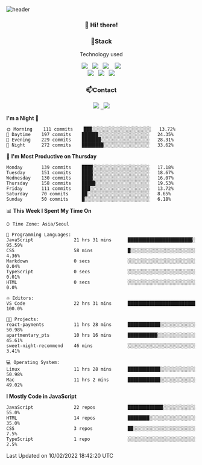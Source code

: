 ![header](https://capsule-render.vercel.app/api?type=waving&color=gradient&height=200&text=Che-ri&fontAlign=70&fontAlignY=40&animation=twinkling)

<h3 align="center">👋 Hi! there!</h3>

<h3 align="center">📌Stack</h3>
<p align="center">Technology used</p>
<div align="center"><img src="https://img.shields.io/badge/HTML5-e74c3c?style=flat-square&logo=HTML5&logoColor=white"></img> &nbsp <img src="https://img.shields.io/badge/CSS3-0A84FF?style=flat-square&logo=CSS3&logoColor=white"></img>  &nbsp <img src="https://img.shields.io/badge/SCSS-fd79a8?style=flat-square&logo=Sass&logoColor=white"/></a>&nbsp  &nbsp <img src="https://img.shields.io/badge/styled%2Dcomponents-DB7093?style=flat-square&logo=styled%2Dcomponents&logoColor=white"/></a>
<br><img src="https://img.shields.io/badge/JavaScript-FFCD11?style=flat-square&logo=JavaScript&logoColor=white"></img> &nbsp <img src="https://img.shields.io/badge/React-00BCF6?style=flat-square&logo=React&logoColor=white"></img> &nbsp <img src="https://img.shields.io/badge/Redux-764ABC?style=flat-square&logo=Redux&logoColor=white"/></a></div>

<h3 align="center">📫Contact</h3>
<div align="center"><a href="https://cheri.tistory.com/"><img src="https://img.shields.io/badge/Cheri-AD29B6?style=flat-square&logo=Tidal&logoColor=white"/></a> <a href="rnjs1135@gmail.com"> &nbsp <img src="https://img.shields.io/badge/Gmail-EA4335?style=flat-square&logo=Gmail&logoColor=white"/></a></div>

<!--START_SECTION:waka-->
**I'm a Night 🦉** 

```text
🌞 Morning    111 commits    ███░░░░░░░░░░░░░░░░░░░░░░   13.72% 
🌆 Daytime    197 commits    ██████░░░░░░░░░░░░░░░░░░░   24.35% 
🌃 Evening    229 commits    ███████░░░░░░░░░░░░░░░░░░   28.31% 
🌙 Night      272 commits    ████████░░░░░░░░░░░░░░░░░   33.62%

```
📅 **I'm Most Productive on Thursday** 

```text
Monday       139 commits    ████░░░░░░░░░░░░░░░░░░░░░   17.18% 
Tuesday      151 commits    ████░░░░░░░░░░░░░░░░░░░░░   18.67% 
Wednesday    130 commits    ████░░░░░░░░░░░░░░░░░░░░░   16.07% 
Thursday     158 commits    █████░░░░░░░░░░░░░░░░░░░░   19.53% 
Friday       111 commits    ███░░░░░░░░░░░░░░░░░░░░░░   13.72% 
Saturday     70 commits     ██░░░░░░░░░░░░░░░░░░░░░░░   8.65% 
Sunday       50 commits     █░░░░░░░░░░░░░░░░░░░░░░░░   6.18%

```


📊 **This Week I Spent My Time On** 

```text
⌚︎ Time Zone: Asia/Seoul

💬 Programming Languages: 
JavaScript               21 hrs 31 mins      ████████████████████████░   95.59% 
CSS                      58 mins             █░░░░░░░░░░░░░░░░░░░░░░░░   4.36% 
Markdown                 0 secs              ░░░░░░░░░░░░░░░░░░░░░░░░░   0.04% 
TypeScript               0 secs              ░░░░░░░░░░░░░░░░░░░░░░░░░   0.01% 
HTML                     0 secs              ░░░░░░░░░░░░░░░░░░░░░░░░░   0.0%

🔥 Editors: 
VS Code                  22 hrs 31 mins      █████████████████████████   100.0%

🐱‍💻 Projects: 
react-payments           11 hrs 28 mins      ████████████░░░░░░░░░░░░░   50.98% 
apartmentary_pts         10 hrs 16 mins      ███████████░░░░░░░░░░░░░░   45.61% 
sweet-night-recommend    46 mins             ░░░░░░░░░░░░░░░░░░░░░░░░░   3.41%

💻 Operating System: 
Linux                    11 hrs 28 mins      ████████████░░░░░░░░░░░░░   50.98% 
Mac                      11 hrs 2 mins       ████████████░░░░░░░░░░░░░   49.02%

```

**I Mostly Code in JavaScript** 

```text
JavaScript               22 repos            █████████████░░░░░░░░░░░░   55.0% 
HTML                     14 repos            ████████░░░░░░░░░░░░░░░░░   35.0% 
CSS                      3 repos             ██░░░░░░░░░░░░░░░░░░░░░░░   7.5% 
TypeScript               1 repo              ░░░░░░░░░░░░░░░░░░░░░░░░░   2.5%

```



 Last Updated on 10/02/2022 18:42:20 UTC
<!--END_SECTION:waka-->
